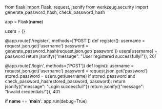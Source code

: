 from flask import Flask, request, jsonify
from werkzeug.security import generate_password_hash, check_password_hash

app = Flask(__name__)

users = {}

@app.route('/register', methods=['POST'])
def register():
    username = request.json.get('username')
    password = generate_password_hash(request.json.get('password'))
    users[username] = password
    return jsonify({"message": "User registered successfully!"}), 201

@app.route('/login', methods=['POST'])
def login():
    username = request.json.get('username')
    password = request.json.get('password')
    stored_password = users.get(username)
    if stored_password and check_password_hash(stored_password, password):
        return jsonify({"message": "Login successful!"})
    return jsonify({"message": "Invalid credentials!"}), 401

if __name__ == '__main__':
    app.run(debug=True)
